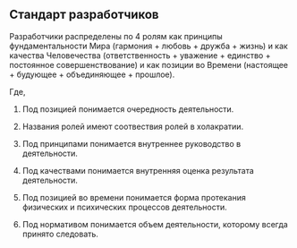 ## Стандарт разработчиков

Разработчики распределены по 4 ролям как принципы фундаментальности Мира (гармония + любовь + дружба + жизнь) и как качества Человечества (ответственность + уважение + единство + постоянное совершенствование) и как позиции во Времени (настоящее + будующее + объединяющее + прошлое).

Где, 

1. Под позицией понимается очередность деятельности.

2. Названия ролей имеют соотвествия ролей в холакратии.

3. Под принципами понимается внутреннее руководство в деятельности.

4. Под качествами понимается внутренняя оценка результата деятельности.

5. Под позицией во времени понимается форма протекания физических и психических процессов деятельности.

6. Под нормативом понимается объем деятельности, которому всегда принято следовать.